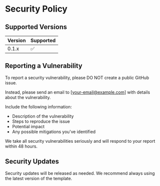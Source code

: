 # Security Policy

## Supported Versions

| Version | Supported          |
| ------- | ------------------ |
| 0.1.x   | :white_check_mark: |

## Reporting a Vulnerability

To report a security vulnerability, please DO NOT create a public GitHub issue.

Instead, please send an email to [your-email@example.com] with details about the vulnerability.

Include the following information:
- Description of the vulnerability
- Steps to reproduce the issue
- Potential impact
- Any possible mitigations you've identified

We take all security vulnerabilities seriously and will respond to your report within 48 hours.

## Security Updates

Security updates will be released as needed. We recommend always using the latest version of the template.
